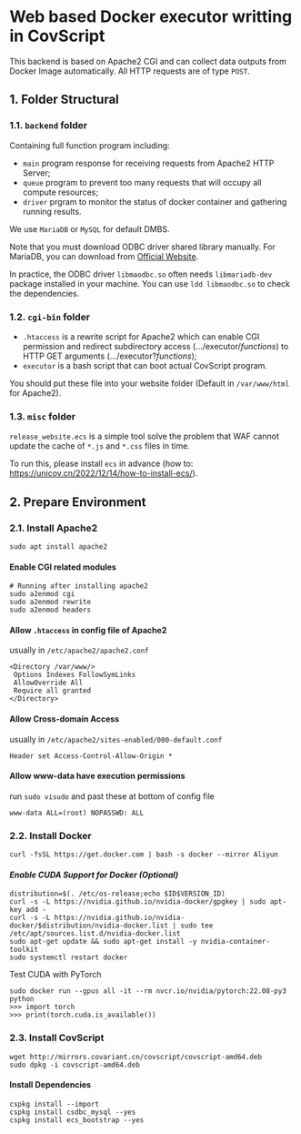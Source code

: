 # Web based Docker executor writting in CovScript
This backend is based on Apache2 CGI and can collect data outputs from Docker Image automatically. All HTTP requests are of type `POST`.
## 1. Folder Structural
### 1.1. `backend` folder
Containing full function program including:
+ `main` program response for receiving requests from Apache2 HTTP Server;
+ `queue` program to prevent too many requests that will occupy all compute resources;
+ `driver` prgram to monitor the status of docker container and gathering running results.

We use `MariaDB` or `MySQL` for default DMBS.

Note that you must download ODBC driver shared library manually. 
For MariaDB, you can download from [Official Website](https://mariadb.com/kb/en/mariadb-connector-odbc/).

In practice, the ODBC driver `libmaodbc.so` often needs `libmariadb-dev` package installed in your machine. You can use `ldd libmaodbc.so` to check the dependencies.
### 1.2. `cgi-bin` folder
 + `.htaccess` is a rewrite script for Apache2 which can enable CGI permission and redirect subdirectory access (.../executor/*functions*) to HTTP GET arguments (.../executor?*functions*);
 + `executor` is a bash script that can boot actual CovScript program.

You should put these file into your website folder (Default in `/var/www/html` for Apache2).
### 1.3. `misc` folder
`release_website.ecs` is a simple tool solve the problem that WAF cannot update the cache of `*.js` and `*.css` files in time.

To run this, please install `ecs` in advance (how to: https://unicov.cn/2022/12/14/how-to-install-ecs/).
## 2. Prepare Environment
### 2.1. Install Apache2
```
sudo apt install apache2
```
#### Enable CGI related modules
```
# Running after installing apache2
sudo a2enmod cgi
sudo a2enmod rewrite
sudo a2enmod headers
```
#### Allow `.htaccess` in config file of Apache2
usually in `/etc/apache2/apache2.conf`
```
<Directory /var/www/>
 Options Indexes FollowSymLinks
 AllowOverride All
 Require all granted
</Directory>
```
#### Allow Cross-domain Access
usually in `/etc/apache2/sites-enabled/000-default.conf`
```
Header set Access-Control-Allow-Origin *
```
#### Allow www-data have execution permissions
run `sudo visudo` and past these at bottom of config file
```
www-data ALL=(root) NOPASSWD: ALL
```
### 2.2. Install Docker
```
curl -fsSL https://get.docker.com | bash -s docker --mirror Aliyun
```
#### *Enable CUDA Support for Docker (Optional)*
```
distribution=$(. /etc/os-release;echo $ID$VERSION_ID)
curl -s -L https://nvidia.github.io/nvidia-docker/gpgkey | sudo apt-key add -
curl -s -L https://nvidia.github.io/nvidia-docker/$distribution/nvidia-docker.list | sudo tee /etc/apt/sources.list.d/nvidia-docker.list
sudo apt-get update && sudo apt-get install -y nvidia-container-toolkit
sudo systemctl restart docker
```
Test CUDA with PyTorch
```
sudo docker run --gpus all -it --rm nvcr.io/nvidia/pytorch:22.08-py3
python
>>> import torch
>>> print(torch.cuda.is_available())
```
### 2.3. Install CovScript
```
wget http://mirrors.covariant.cn/covscript/covscript-amd64.deb
sudo dpkg -i covscript-amd64.deb
```
#### Install Dependencies
```
cspkg install --import
cspkg install csdbc_mysql --yes
cspkg install ecs_bootstrap --yes
```